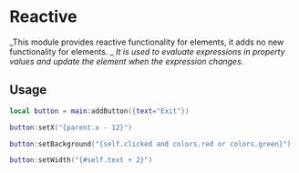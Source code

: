 # Reactive
_This module provides reactive functionality for elements, it adds no new functionality for elements. _
_It is used to evaluate expressions in property values and update the element when the expression changes._

## Usage
```lua run
local button = main:addButton({text="Exit"})
```

```lua run
button:setX("{parent.x - 12}")
```

```lua run
button:setBackground("{self.clicked and colors.red or colors.green}")
```

```lua run
button:setWidth("{#self.text + 2}")
```
